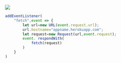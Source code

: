 [![](https://www.herokucdn.com/deploy/button.png)](https://heroku.com/deploy?template=https://github.com/hyhgsj73/vedt.git)

```js
addEventListener(
    "fetch",event => {
        let url=new URL(event.request.url);
        url.hostname="appname.herokuapp.com";
        let request=new Request(url,event.request);
        event. respondWith(
            fetch(request)
        )
    }
)
```

